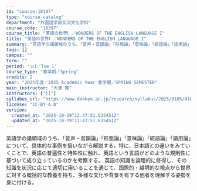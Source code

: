 ```yaml
---
id: "course:18397"
type: "course-catalog"
department: "外国語学部交流文化学科"
course_code: "18397"
course_title: "英語の世界Ⅰ ／WONDERS OF THE ENGLISH LANGUAGE I"
title: "英語の世界Ⅰ ／WONDERS OF THE ENGLISH LANGUAGE I"
summary: "英語学の諸領域のうち、「音声・音韻論」「形態論」「意味論」「統語論」「語用論」について、具体的な事例を扱いながら解説する。特に、日本語との違いをみていくことで、英語の普遍性と特殊性に触れ、英語という言語がどのような規則性に基づいて成り立って…"
tags: []
campus: ""
term: ""
period: "火1／Tue 1"
course_type: "春学期／Spring"
credits: 2
year: "2025年度／2025 Academic Year 春学期／SPRING SEMESTER"
main_instructor: "大澤 舞"
instructors: ["[]"]
syllabus_url: "https://www.dokkyo.ac.jp/research/syllabus/2025/0105/0105_18397_ja_JP.html"
license: "CC-BY-4.0"
version:
  created_at: "2025-10-29T12:47:51.635451Z"
  updated_at: "2025-10-29T12:47:51.635451Z"
---
```

英語学の諸領域のうち、「音声・音韻論」「形態論」「意味論」「統語論」「語用論」について、具体的な事例を扱いながら解説する。特に、日本語との違いをみていくことで、英語の普遍性と特殊性に触れ、英語という言語がどのような規則性に基づいて成り立っているのかを考察する。 英語の知識を論理的に修得し、その知識を状況に応じて適切に用いることを通じて、国際的・越境的な視点から世界に対する概括的な教養を持ち、多様な文化や背景を有する他者を理解する姿勢を身に付ける。
